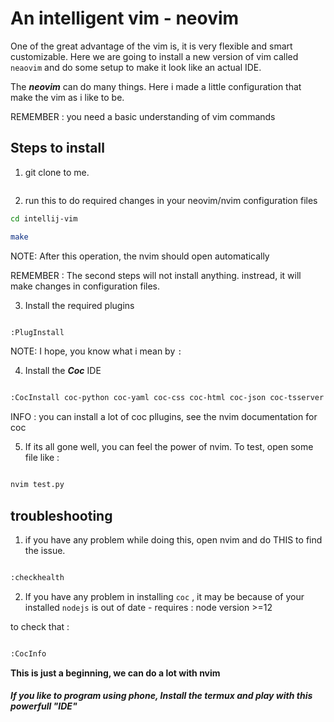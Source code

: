 # An intelligent vim - neovim

One of the great advantage of the vim is, it is very flexible and smart customizable.
Here we are going to install a new version of vim called `neaovim` and do some setup to make it look like an actual IDE.
</p>

The ***neovim*** can do many things. Here i made a little configuration that make the vim as i like to be.

REMEMBER : you need a basic understanding of vim commands

## **Steps to install**

1) git clone to me.

```bash

```

2) run this to do required changes in your neovim/nvim configuration files

```bash
cd intellij-vim

make

```
NOTE: After this operation, the nvim should open automatically

REMEMBER : The second steps will not install anything. instread, it will make changes in configuration files.

3) Install the required plugins

```bash

:PlugInstall

```
NOTE: I hope, you know what i mean by `:`

4) Install the ***Coc*** IDE

```bash

:CocInstall coc-python coc-yaml coc-css coc-html coc-json coc-tsserver

```
INFO : you can install a lot of coc pllugins, see the nvim documentation for coc

5) If its all gone well, you can feel the power of nvim.
	To test, open some file like :


```bash

nvim test.py

```


## **troubleshooting**

1) if you have any problem while doing this, open nvim and do THIS to find the issue.

```bash

:checkhealth

```

2) If you have any problem in installing `coc` ,  it may be because of your installed `nodejs` is out of date - requires : node version >=12 
<p>
to check that :

```bash

:CocInfo

```



**This is just a beginning, we can do a lot with nvim**

##### If you like to program using phone, Install the termux and play with this powerfull "IDE" 
